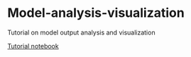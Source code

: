 # Model-analysis-visualization
Tutorial on model output analysis and visualization

[Tutorial notebook](https://nbviewer.jupyter.org/github/gher-ulg/Model-analysis-visualization/blob/main/tutorial.ipynb)

